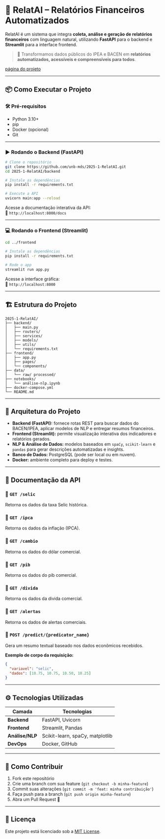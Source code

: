 

# 🧠 RelatAI – Relatórios Financeiros Automatizados

RelatAI é um sistema que integra **coleta, análise e geração de relatórios financeiros** com linguagem natural, utilizando **FastAPI** para o backend e **Streamlit** para a interface frontend.

> 🚀 Transformamos dados públicos do IPEA e BACEN em **relatórios automatizados, acessíveis e compreensíveis para todos**.

[página do projeto](https://unb-mds.github.io/2025-1-RelatAI/) 

---

## 📦 Como Executar o Projeto

### 🛠️ Pré-requisitos

- Python 3.10+
- pip
- Docker (opcional)
- Git

---

### ▶️ Rodando o Backend (FastAPI)

```bash
# Clone o repositório
git clone https://github.com/unb-mds/2025-1-RelatAI.git
cd 2025-1-RelatAI/backend

# Instale as dependências
pip install -r requirements.txt

# Execute a API
uvicorn main:app --reload
```

Acesse a documentação interativa da API:  
📎 `http://localhost:8000/docs`

---

### 💻 Rodando o Frontend (Streamlit)

```bash
cd ../frontend

# Instale as dependências
pip install -r requirements.txt

# Rode o app
streamlit run app.py
```

Acesse a interface gráfica:  
📎 `http://localhost:8000`

---

## 🏗️ Estrutura do Projeto

```plaintext
2025-1-RelatAI/
├── backend/
│   ├── main.py
│   ├── routers/
│   ├── services/
│   ├── models/
│   ├── utils/
│   └── requirements.txt
├── frontend/
│   ├── app.py
│   ├── pages/
│   └── components/
├── data/
│   └── raw/ processed/
├── notebooks/
│   └── análise-nlp.ipynb
├── docker-compose.yml
└── README.md
```

---

## 🧩 Arquitetura do Projeto

- **Backend (FastAPI):** fornece rotas REST para buscar dados do BACEN/IPEA, aplicar modelos de NLP e entregar resumos financeiros.
- **Frontend (Streamlit):** permite visualização interativa dos indicadores e relatórios gerados.
- **NLP & Análise de Dados:** modelos baseados em `spaCy`, `scikit-learn` e `pandas` para gerar descrições automatizadas e insights.
- **Banco de Dados:** PostgreSQL (pode ser local ou em nuvem).
- **Docker:** ambiente completo para deploy e testes.

---

## 📑 Documentação da API

### 🔹 `GET /selic`
Retorna os dados da taxa Selic histórica.

### 🔹 `GET /ipca`
Retorna os dados da inflação (IPCA).

### 🔹 `GET /cambio`
Retorna os dados do dólar comercial.

### 🔹 `GET /pib`
Retorna os dados do pib comercial.

### 🔹 `GET /divida`
Retorna os dados da divida comercial.

### 🔹 `GET /alertas`
Retorna os dados de alertas comerciais.

### 🔹 `POST /predict/{predicator_name}`
Gera um resumo textual baseado nos dados econômicos recebidos.

**Exemplo de corpo da requisição:**
```json
{
  "variavel": "selic",
  "dados": [10.75, 10.75, 10.50, 10.25]
}
```

---

## ⚙️ Tecnologias Utilizadas

| Camada         | Tecnologias                            |
|----------------|----------------------------------------|
| **Backend**    | FastAPI, Uvicorn                       |
| **Frontend**   | Streamlit, Pandas                      |
| **Análise/NLP**| Scikit-learn, spaCy, matplotlib        |
| **DevOps**     | Docker, GitHub                         |


---

## 🤝 Como Contribuir

1. Fork este repositório
2. Crie uma branch com sua feature (`git checkout -b minha-feature`)
3. Commit suas alterações (`git commit -m 'feat: minha contribuição'`)
4. Faça push para a branch (`git push origin minha-feature`)
5. Abra um Pull Request 🚀

---

## 📄 Licença


Este projeto está licenciado sob a [MIT License](LICENSE).

